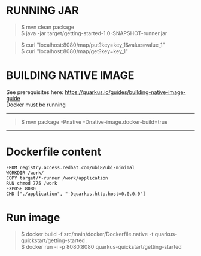 
# RUNNING JAR 

> $ mvn clean package   
> $ java -jar target/getting-started-1.0-SNAPSHOT-runner.jar   
 
> $ curl "localhost:8080/map/put?key=key_1&value=value_1"   
> $ curl "localhost:8080/map/get?key=key_1"   



# BUILDING NATIVE IMAGE
See prerequisites here: https://quarkus.io/guides/building-native-image-guide    
Docker must be running

--------

> $ mvn package -Pnative -Dnative-image.docker-build=true

------------------------------------

# Dockerfile content

```
FROM registry.access.redhat.com/ubi8/ubi-minimal
WORKDIR /work/
COPY target/*-runner /work/application
RUN chmod 775 /work
EXPOSE 8080
CMD ["./application", "-Dquarkus.http.host=0.0.0.0"]
```


# Run image
> $ docker build -f src/main/docker/Dockerfile.native -t quarkus-quickstart/getting-started .   
> $ docker run -i -p 8080:8080 quarkus-quickstart/getting-started
